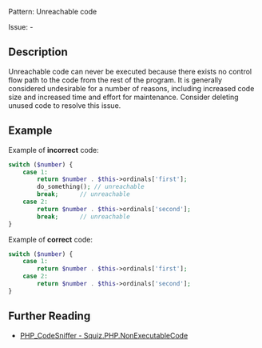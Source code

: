 Pattern: Unreachable code

Issue: -

## Description

Unreachable code can never be executed because there exists no control flow path to the code from the rest of the program. It is generally considered undesirable for a number of reasons, including increased code size and increased time and effort for maintenance. Consider deleting unused code to resolve this issue.

## Example

Example of **incorrect** code:

``` php
switch ($number) {
	case 1:
		return $number . $this->ordinals['first'];
		do_something(); // unreachable
		break; 		// unreachable
	case 2:
		return $number . $this->ordinals['second'];
		break; 		// unreachable
}
```

Example of **correct** code:

```php
switch ($number) {
	case 1:
		return $number . $this->ordinals['first'];
	case 2:
		return $number . $this->ordinals['second'];
}
```

## Further Reading

* [PHP_CodeSniffer - Squiz.PHP.NonExecutableCode](https://github.com/PHPCSStandards/PHP_CodeSniffer/blob/master/src/Standards/Squiz/Sniffs/PHP/NonExecutableCodeSniff.php)
